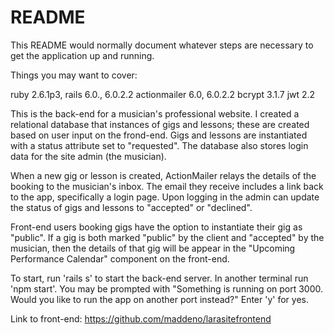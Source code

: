 # README

This README would normally document whatever steps are necessary to get the
application up and running.

Things you may want to cover:

ruby 2.6.1p3, 
rails 6.0., 6.0.2.2
actionmailer 6.0, 6.0.2.2
bcrypt 3.1.7
jwt 2.2

This is the back-end for a musician's professional website. I created a relational database that instances of gigs and lessons; these are created based on user input on the frond-end. Gigs and lessons are instantiated with a status attribute set to "requested". The database also stores login data for the site admin (the musician).

When a new gig or lesson is created, ActionMailer relays the details of the booking to the musician's inbox. The email they receive includes a link back to the app, specifically a login page. Upon logging in the admin can update the status of gigs and lessons to "accepted" or "declined".

Front-end users booking gigs have the option to instantiate their gig as "public". If a gig is both marked "public" by the client and "accepted" by the musician, then the details of that gig will be appear in the "Upcoming Performance Calendar" component on the front-end. 

To start, run 'rails s' to start the back-end server. In another terminal run 'npm start'. You may be prompted with "Something is running on port 3000. Would you like to run the app on another port instead?" Enter 'y' for yes. 

Link to front-end: https://github.com/maddeno/larasitefrontend